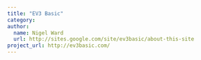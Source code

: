 ```yaml
---
title: "EV3 Basic"
category: 
author:
  name: Nigel Ward
  url: http://sites.google.com/site/ev3basic/about-this-site
project_url: http://ev3basic.com/
---
```


